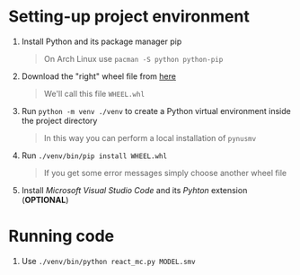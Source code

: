 # Setting-up project environment

1. Install Python and its package manager pip

	> On Arch Linux use `pacman -S python python-pip`

2. Download the "right" wheel file from [here](https://github.com/davidebreso/pynusmv/releases/tag/v1.0rc8-2023)

	> We'll call this file `WHEEL.whl`

3. Run `python -m venv ./venv` to create a Python virtual environment inside the project directory

	> In this way you can perform a local installation of `pynusmv`

4. Run  `./venv/bin/pip install WHEEL.whl`

	> If you get some error messages simply choose another wheel file

5. Install *Microsoft Visual Studio Code* and its *Pyhton* extension (**OPTIONAL**)

# Running code

1. Use `./venv/bin/python react_mc.py MODEL.smv`
